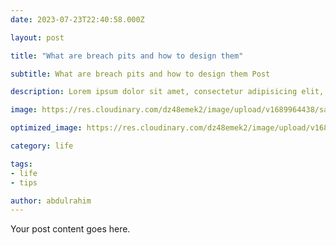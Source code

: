 ```yaml
---
date: 2023-07-23T22:40:58.000Z

layout: post

title: "What are breach pits and how to design them"

subtitle: What are breach pits and how to design them Post

description: Lorem ipsum dolor sit amet, consectetur adipisicing elit, sed do eiusmod tempor incididunt ut labore et dolore magna aliqua.

image: https://res.cloudinary.com/dz48emek2/image/upload/v1689964438/samples/food/spices.jpg

optimized_image: https://res.cloudinary.com/dz48emek2/image/upload/v1689964438/samples/food/spices.jpg

category: life

tags:
- life
- tips

author: abdulrahim
---
```


Your post content goes here.
